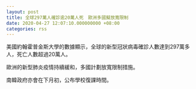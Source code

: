 ```yaml
---
layout: post
title: 全球297萬人確診逾20萬人死　歐洲多國擬放寬限制
date: 2020-04-27 12:07:10.000000000 +08:00
categories: rss
---
```


美國約翰霍普金斯大學的數據顯示，全球的新型冠狀病毒確診人數達到297萬多人，死亡人數超過20萬人。

歐洲的新型肺炎疫情持續緩和，多國計劃放寬限制措施。

南韓政府亦會在下月初，公布學校復課時間。
